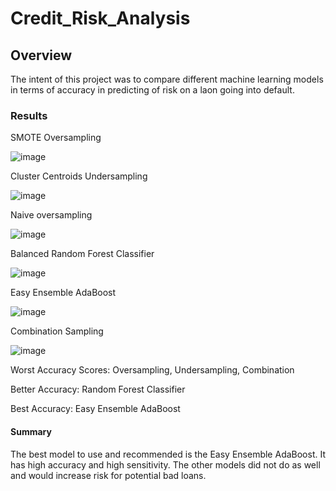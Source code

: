 # Credit_Risk_Analysis

## Overview
The intent of this project was to compare different machine learning models in terms of accuracy in predicting of risk on a laon going into default.

### Results

SMOTE Oversampling

![image](https://user-images.githubusercontent.com/111551902/219932371-e7781eab-66e2-4049-815b-0a60abbc6e5e.png)






Cluster Centroids Undersampling

![image](https://user-images.githubusercontent.com/111551902/219932387-3945e658-6139-4c4e-9f3b-bace0dc15fd2.png)






Naive oversampling

![image](https://user-images.githubusercontent.com/111551902/219932351-8492304c-403f-49b8-bbb6-eb6a73859ffc.png)






Balanced Random Forest Classifier

![image](https://user-images.githubusercontent.com/111551902/219932280-b9b5a313-ed12-49b1-9094-ba8d5f6a6f39.png)






Easy Ensemble AdaBoost

![image](https://user-images.githubusercontent.com/111551902/219932300-a9889387-e1a9-4b9d-956c-24e00c577132.png)







Combination Sampling

![image](https://user-images.githubusercontent.com/111551902/219932400-33899efe-b76c-42af-be2b-981f389acbe6.png)





Worst Accuracy Scores: Oversampling, Undersampling, Combination

Better Accuracy: Random Forest Classifier

Best Accuracy: Easy Ensemble AdaBoost



#### Summary 
The best model to use and recommended is the Easy Ensemble AdaBoost. It has high accuracy and high sensitivity. The other models did not do as well and would increase
risk for potential bad loans.
